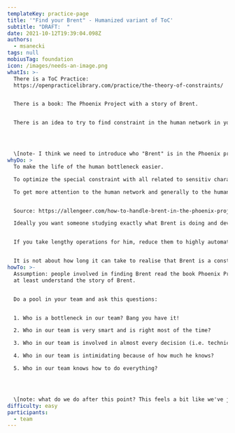```yaml
---
templateKey: practice-page
title: '"Find your Brent" - Humanized variant of ToC'
subtitle: "DRAFT:  "
date: 2021-10-12T19:39:04.098Z
authors:
  - msanecki
tags: null
mobiusTag: foundation
icon: /images/needs-an-image.png
whatIs: >-
  There is a ToC Practice:
  https://openpracticelibrary.com/practice/the-theory-of-constraints/ 


  There is a book: The Phoenix Project with a story of Brent. 


  There is an idea to try to find constraint in the human network in your organisation - your Brent.




  \[note- I think we need to introduce who "Brent" is in the Phoenix project and what the characteristics of Brent are.]
whyDo: >
  To make the life of the human bottleneck easier.

  To optimize the special constraint with all related to sensitiv character of human beings.

  To get more attention to the human network and generally to the human aspect of any affair. 


  Source: https://allengeer.com/how-to-handle-brent-in-the-phoenix-project/

  Ideally you want someone studying exactly what Brent is doing and developing tools specifically for him to make his throughput and productivity even more amazing. 


  If you take lengthy operations for him, reduce them to highly automated processes, then Brent is able to take more requests and the actual work performed is easier for Brent to teach others.


  It is not about how long it can take to realise that Brent is a constraint. It is about how long this fact is ignored and what happens when Brent for example is in sick leave for long time....
howTo: >-
  Assumption: people involved in finding Brent read the book Phoenix Project or
  at least understand the story of Brent.


  Do a pool in your team and ask this questions:


  1. Who is a bottleneck in our team? Bang you have it!

  2. Who in our team is very smart and is right most of the time?

  3. Who in our team is involved in almost every decision (i.e. technical)?

  4. Who in our team is intimidating because of how much he knows?

  5. Who in our team knows how to do everything?




  \[note: what do we do after this point? This feels a bit like we've just pointed the finger at someone, and we need to make sure that they're ok and feeling safe, and we have some steps to take to begin to resolve it.]
difficulty: easy
participants:
  - team
---
```

